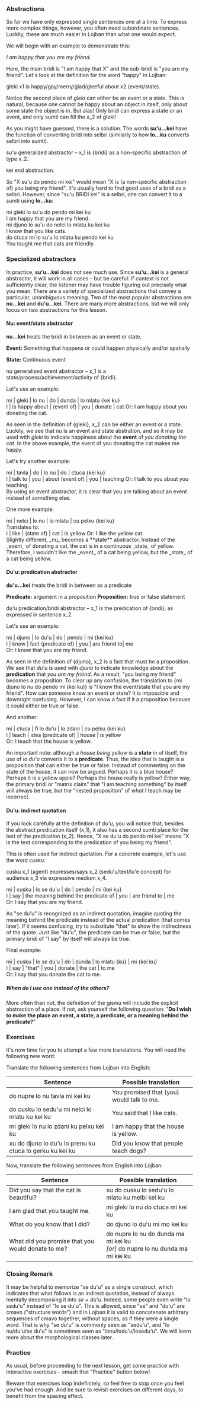 ### Abstractions

So far we have only expressed single sentences one at a time.
To express more complex things, however, you often need subordinate sentences.
Luckily, these are much easier in Lojban than what one would expect.

We will begin with an example to demonstrate this:

<span class="hspace" /> _I am happy that you are my friend._

Here, the main bridi is "I am happy that X" and the sub-bridi is "you are my friend".
Let's look at the definition for the word "happy" in Lojban:

<span class="definition-head">gleki</span> x1 is happy/gay/merry/glad/gleeful about x2 (event/state).

Notice the second place of _gleki_ can either be an event or a state.
This is natural, because one cannot be happy about an object in itself, only about some state the object is in.
But alas!
Only bridi can express a state or an event, and only sumti can fill the x_2 of gleki!

As you might have guessed, there is a solution.
The words **su'u...kei** have the function of converting bridi into selbri (similarly to how **lo...ku** converts selbri into sumti).

<span class="definition-head">su'u</span> generalized abstractor &ndash; x_1 is {bridi} as a non-specific abstraction of type x_2.

<span class="definition-head">kei</span> end abstraction.

So "X su'u do pendo mi kei" would mean "X is (a non-specific abstraction of) you being my friend".
It's usually hard to find good uses of a bridi as a selbri.
However, since "su'u BRIDI kei" is a selbri, one can convert it to a sumti using **lo...ku**:

<div class="translation-source">
mi gleki lo su'u do pendo mi kei ku
</div>
<div class="translation-target">
I am happy that you are my friend.
</div>

<div class="translation-source">
mi djuno lo su'u do nelci lo mlatu ku kei ku
</div>
<div class="translation-target">
I know that you like cats.
</div>

<div class="translation-source">
do ctuca mi lo su'u lo mlatu ku pendo kei ku
</div>
<div class="translation-target">
You taught me that cats are friendly.
</div>

### Specialized abstractors

In practice, **su'u...kei** does not see much use.
Since **su'u...kei** is a general abstractor, it will work in all cases &ndash; but be careful: if context is not sufficiently clear, the listener may have trouble figuring out precisely what you mean.
There are a variety of specialized abstractions that convey a particular, unambiguous meaning.
Two of the most popular abstractions are **nu...kei** and **du'u...kei**.
There are many more abstractions, but we will only focus on two abstractions for this lesson.

#### Nu: event/state abstractor

**nu...kei** treats the bridi in between as an event or state.

__Event:__ Something that happens or could happen physically and/or spatially

__State:__ Continuous event

<span class="definition-head">nu</span> generalized event abstractor &ndash; x_1 is a state/process/achievement/activity of {bridi}.

Let's use an example:
<div class="translation-source">
mi	| gleki				| lo nu			| do	| dunda		| lo mlatu {kei ku}
</div>
<div class="translation-source">
I	| is happy about	| (event of)	| you 	| donate 	| cat
Or:	I am happy about you donating the cat.
</div>

As seen in the definition of {gleki}, x_2 can be either an event or a state. Luckily, we see that _nu_ is an event and state abstration, and so it may be used with _gleki_ to indicate happiness about the **event** of _you donating the cat_.  In the above example, the event of you donating the cat makes me happy. 

Let's try another example:
<div class="translation-source">
mi | tavla 	| do 	| lo nu 			| do 	| ctuca {kei ku}
</div>
<div class="translation-target">
I 	| talk to 	| you 	| about (event of)	| you 	| teaching
Or: I talk to you about you teaching.
</div>
By using an event abstractor, it is clear that you are talking about an event instead of something else.

One more example:
<div class="translation-source">
mi 	| nelci | lo nu 		| lo mlatu 	| cu pelxu {kei ku}
</div>
Translates to:
<div class="translation-target">
I 		| like	| (state of)	| cat 		| is yellow
Or: I like the yellow cat.
</div>
Slightly different, _nu_ becomes a **state** abstractor. Instead of the _event_ of donating a cat, the cat is in a continuous _state_ of yellow. Therefore, I wouldn't like the _event_ of a cat being yellow, but the _state_ of a cat being yellow.

#### Du'u: predication abstractor

**du'u...kei** treats the bridi in between as a predicate

__Predicate:__ argument in a proposition
__Proposition:__ true or false statement

<span class="definition-head">du'u</span> predication/bridi abstractor &ndash; x_1 is the predication of {bridi}, as expressed in sentence x_2.

Let's use an example:

<div class="translation-source">
mi | djuno | lo du'u | do | pendo | mi {kei ku}
</div>
<div class="translation-target">
I | know | fact (predicate of) | you | are friend to| me </br>
Or: I know that you are my friend.
</div>

As seen in the definition of {djuno}, x_2 is a fact that must be a proposition. We see that _du'u_ is used with _djuno_ to indicate knowledge about the **predication** that _you are my friend_. As a result, "you being my friend" becomes a proposition. To clear up any confusion, the translation to {mi djuno lo _nu_ do pendo mi (kei ku)} is "I know the event/state that you are my friend". How can someone know an event or state? It is impossible and downright confusing. However, I can know a fact if it a proposition because it could either be true or false.

And another:

<div class="translation-source">
mi | ctuca | fi lo du'u | lo zdani | cu pelxu {kei ku}
</div>
<div class="translation-target">
I | teach | idea (predicate of) | house | is yellow </br>
Or: I teach that the house is yellow.
</div>

An important note: although a _house being yellow_ is a **state** in of itself, the use of _lo du'u_ converts it to a **predicate**. Thus, the idea that is taught is a proposition that can either be true or false. Instead of commenting on the state of the house, it can now be argued. Perhaps it is a blue house? Perhaps it is a yellow apple? Perhaps the house really is yellow? Either way, the primary bridi or "matrix claim" that "I am teaching something" by itself will always be true, but the "nested proposition" of _what_ I teach may be incorrect.

#### Du'u: indirect quotation

If you look carefully at the definition of _du'u_, you will notice that, besides the abstract predication itself (x_1), it also has a second sumti place for the text of the predication (x_2).
Hence, "X se du'u do pendo mi kei" means "X is the text corresponding to the predication of you being my friend".

This is often used for indirect quotation.
For a concrete example, let's use the word _cusku_:

<span class="definition-head">cusku</span> x_1 (agent) expresses/says x_2 (sedu'u/text/lu'e concept) for audience x_3 via expressive medium x_4.

<div class="translation-source">
mi | cusku | lo se du'u | do | pendo | mi {kei ku}
</div>
<div class="translation-target">
I | say | the meaning behind the predicate of | you | are friend to | me </br>
Or: I say that you are my friend.
</div>

As "se du'u" is recognized as an indirect quotation, imagine quoting the meaning behind the predicate instead of the actual predication (that comes later). If it seems confusing, try to substitute "that" to show the indirectness of the quote. Just like "du'u", the predicate can be true or false, but the primary bridi of "I say" by itself will always be true.

Final example:

<div class="translation-source">
mi | cusku | lo se du'u | do | dunda | lo mlatu {ku} | mi {kei ku}
</div>
<div class="translation-target">
I | say | "that" | you | donate | the cat | to me </br>
Or: I say that you donate the cat to me.
</div>

##### When do I use one instead of the others?

More often than not, the definition of the gismu will include the explicit abstraction of a place. If not, ask yourself the following question: "**Do I wish to make the place an event, a state, a predicate, or a meaning behind the predicate?**" 

### Exercises

It's now time for you to attempt a few more translations.
You will need the following new word:


Translate the following sentences from Lojban into English:

|Sentence|Possible translation|
|--------|-----------|
|do nupre lo nu tavla mi kei ku|<span class="spoiler-answer">You promised that (you) would talk to me.</span>|
|do cusku lo sedu'u mi nelci lo mlatu ku kei ku|<span class="spoiler-answer">You said that I like cats.</span>|
|mi gleki lo nu lo zdani ku pelxu kei ku|<span class="spoiler-answer">I am happy that the house is yellow.</span>|
|xu do djuno lo du'u lo prenu ku ctuca lo gerku ku kei ku|<span class="spoiler-answer">Did you know that people teach dogs?</span>|

Now, translate the following sentences from English into Lojban:

|Sentence|Possible translation|
|--------|-----------|
|Did you say that the cat is beautiful?|<span class="spoiler-answer">xu do cusku lo sedu'u lo mlatu ku melbi kei ku</span>|
|I am glad that you taught me.|<span class="spoiler-answer">mi gleki lo nu do ctuca mi kei ku</span>|
|What do you know that I did?|<span class="spoiler-answer">do djuno lo du'u mi mo kei ku</span>|
|What did you promise that you would donate to me?|<span class="spoiler-answer">do nupre lo nu do dunda ma mi kei ku <br/> _[or]_ do nupre lo nu dunda ma mi kei ku</span>|

### Closing Remark

It may be helpful to memorize "se du'u" as a single construct, which indicates that what follows is an indirect quotation, instead of always mentally decomposing it into _se + du'u_.
Indeed, some people even write "lo sedu'u" instead of "lo se du'u".
This is allowed, since "se" and "du'u" are cmavo ("structure words") and in Lojban it is valid to concatenate arbitrary sequences of cmavo together, without spaces, as if they were a single word.
That is why "se du'u" is commonly seen as "sedu'u", and "lo nu/du'u/se du'u" is sometimes seen as "lonu/lodu'u/losedu'u".
We will learn more about the morphological classes later.

### Practice

As usual, before proceeding to the next lesson, get some practice with interactive exercises &ndash; smash that "Practice" button below!

Beware that exercises loop indefinitely, so feel free to stop once you feel you've had enough.
And be sure to revisit exercises on different days, to benefit from the spacing effect.